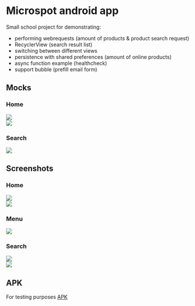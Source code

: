 # Microspot android app
Small school project for demonstrating:
- performing webrequests (amount of products & product search request) 
- RecyclerView (search result list)
- switching between different views
- persistence with shared preferences (amount of online products)
- async function example (healthcheck)
- support bubble (prefill email form)

## Mocks
### Home
![](/doc/mock_1.png)  
![](/doc/mock_2.png)  
### Search
![](/doc/mock_3.png)  

## Screenshots
### Home
![](/doc/screenshot_home_1.png)  
![](/doc/screenshot_home_2.png)  
### Menu
![](/doc/screenshot_menu.png)  
### Search
![](/doc/screenshot_search.png)  
![](/doc/screenshot_search_link.png)  

## APK
For testing purposes
[APK](/apk/app-debug-apk-v1.apk)
